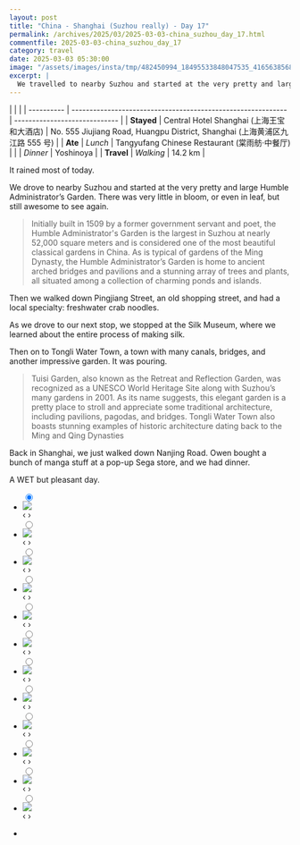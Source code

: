 ```yaml
---
layout: post
title: "China - Shanghai (Suzhou really) - Day 17"
permalink: /archives/2025/03/2025-03-03-china_suzhou_day_17.html
commentfile: 2025-03-03-china_suzhou_day_17
category: travel
date: 2025-03-03 05:30:00
image: "/assets/images/insta/tmp/482450994_18495533848047535_4165638568938464541_n_17999579861592562.jpg"
excerpt: |
  We travelled to nearby Suzhou and started at the very pretty and large Humble Administrator’s Garden.
---
```


|            |                                                              |
| ---------- | ------------------------------------------------------------ | ----------------------------- |
| **Stayed** |  Central Hotel Shanghai (上海王宝和大酒店) | No. 555 Jiujiang Road, Huangpu District, Shanghai (上海黄浦区九江路 555 号) |
| **Ate** | _Lunch_ |    Tangyufang Chinese Restaurant (棠雨舫·中餐厅)      |
|            | _Dinner_ |  Yoshinoya        |
| **Travel** | _Walking_ |   14.2 km       |



It rained most of today. 

We drove to nearby Suzhou and started at the very pretty and large Humble Administrator’s Garden. There was very little in bloom, or even in leaf, but still awesome to see again. 

> Initially built in 1509 by a former government servant and poet, the Humble  Administrator's Garden is the largest in Suzhou at nearly 52,000  square meters and is considered one of the most beautiful classical gardens in China. As is typical of gardens of the Ming Dynasty, the Humble  Administrator’s Garden is home to ancient arched bridges and pavilions and  a stunning array of trees and plants, all situated among a collection of  charming ponds and islands. 

Then we walked down Pingjiang Street, an old shopping street, and had a local specialty: freshwater crab noodles.

As we drove to our next stop, we stopped at the Silk Museum, where we learned about the entire process of making silk. 

Then on to Tongli Water Town, a town with many canals, bridges, and another impressive garden. It was pouring.

> Tuisi Garden,  also known as the Retreat and Reflection Garden, was recognized as a  UNESCO World Heritage Site along with  Suzhou’s many gardens  in 2001. As its name suggests, this elegant garden is a pretty place to  stroll and appreciate some traditional architecture, including pavilions,  pagodas, and bridges. Tongli Water Town also boasts stunning examples of historic architecture  dating back to the Ming and Qing Dynasties

Back in Shanghai, we just walked down Nanjing Road. Owen bought a bunch of manga stuff at a pop-up Sega store, and we had dinner. 

A WET but pleasant day.


<ul class="slides">
    <input type="radio" name="radio-btn" id="img-1" checked="checked" />
    <li class="slide-container">
        <div class="slide">
          <a href="/assets/images/insta/tmp/482972407_18495533914047535_7817926674798657028_n_17871019107221539.jpg"><img src="/assets/images/insta/tmp/482972407_18495533914047535_7817926674798657028_n_17871019107221539.jpg" /></a>
        </div>
    <div class="nav">
      <label for="img-12" class="prev">&#x2039;</label>
      <label for="img-2" class="next">&#x203a;</label>
    </div>
    </li>
        <input type="radio" name="radio-btn" id="img-2"  />
    <li class="slide-container">
        <div class="slide">
          <a href="/assets/images/insta/tmp/482394373_18495533944047535_1254508201302451006_n_18046146800065706.jpg"><img src="/assets/images/insta/tmp/482394373_18495533944047535_1254508201302451006_n_18046146800065706.jpg" /></a>
        </div>
    <div class="nav">
      <label for="img-1" class="prev">&#x2039;</label>
      <label for="img-3" class="next">&#x203a;</label>
    </div>
    </li>
        <input type="radio" name="radio-btn" id="img-3"  />
    <li class="slide-container">
        <div class="slide">
          <a href="/assets/images/insta/tmp/482588490_18495533932047535_7772092352423437228_n_18092877241533372.jpg"><img src="/assets/images/insta/tmp/482588490_18495533932047535_7772092352423437228_n_18092877241533372.jpg" /></a>
        </div>
    <div class="nav">
      <label for="img-2" class="prev">&#x2039;</label>
      <label for="img-4" class="next">&#x203a;</label>
    </div>
    </li>
        <input type="radio" name="radio-btn" id="img-4"  />
    <li class="slide-container">
        <div class="slide">
          <a href="/assets/images/insta/tmp/482956429_18495534202047535_8748218653240679560_n_18052334773959317.jpg"><img src="/assets/images/insta/tmp/482956429_18495534202047535_8748218653240679560_n_18052334773959317.jpg" /></a>
        </div>
    <div class="nav">
      <label for="img-3" class="prev">&#x2039;</label>
      <label for="img-5" class="next">&#x203a;</label>
    </div>
    </li>
        <input type="radio" name="radio-btn" id="img-5"  />
    <li class="slide-container">
        <div class="slide">
          <a href="/assets/images/insta/tmp/482332785_18495534097047535_1009252555997695253_n_17974075790819142.jpg"><img src="/assets/images/insta/tmp/482332785_18495534097047535_1009252555997695253_n_17974075790819142.jpg" /></a>
        </div>
    <div class="nav">
      <label for="img-4" class="prev">&#x2039;</label>
      <label for="img-6" class="next">&#x203a;</label>
    </div>
    </li>
        <input type="radio" name="radio-btn" id="img-6"  />
    <li class="slide-container">
        <div class="slide">
          <a href="/assets/images/insta/tmp/482446059_18495534181047535_3745176592703590548_n_17874793149277952.jpg"><img src="/assets/images/insta/tmp/482446059_18495534181047535_3745176592703590548_n_17874793149277952.jpg" /></a>
        </div>
    <div class="nav">
      <label for="img-5" class="prev">&#x2039;</label>
      <label for="img-7" class="next">&#x203a;</label>
    </div>
    </li>
        <input type="radio" name="radio-btn" id="img-7"  />
    <li class="slide-container">
        <div class="slide">
          <a href="/assets/images/insta/tmp/482618291_18495534238047535_8123321743562146667_n_18088119349577414.jpg"><img src="/assets/images/insta/tmp/482618291_18495534238047535_8123321743562146667_n_18088119349577414.jpg" /></a>
        </div>
    <div class="nav">
      <label for="img-6" class="prev">&#x2039;</label>
      <label for="img-8" class="next">&#x203a;</label>
    </div>
    </li>
        <input type="radio" name="radio-btn" id="img-8"  />
    <li class="slide-container">
        <div class="slide">
          <a href="/assets/images/insta/tmp/482679414_18495534046047535_4076313504145886409_n_17959102676767984.jpg"><img src="/assets/images/insta/tmp/482679414_18495534046047535_4076313504145886409_n_17959102676767984.jpg" /></a>
        </div>
    <div class="nav">
      <label for="img-7" class="prev">&#x2039;</label>
      <label for="img-9" class="next">&#x203a;</label>
    </div>
    </li>
        <input type="radio" name="radio-btn" id="img-9"  />
    <li class="slide-container">
        <div class="slide">
          <a href="/assets/images/insta/tmp/482795236_18495534229047535_5175467607576425663_n_18128520616413891.jpg"><img src="/assets/images/insta/tmp/482795236_18495534229047535_5175467607576425663_n_18128520616413891.jpg" /></a>
        </div>
    <div class="nav">
      <label for="img-8" class="prev">&#x2039;</label>
      <label for="img-10" class="next">&#x203a;</label>
    </div>
    </li>
        <input type="radio" name="radio-btn" id="img-10"  />
    <li class="slide-container">
        <div class="slide">
          <a href="/assets/images/insta/tmp/482574599_18495534262047535_7789903752722505435_n_18066134689730940.jpg"><img src="/assets/images/insta/tmp/482574599_18495534262047535_7789903752722505435_n_18066134689730940.jpg" /></a>
        </div>
    <div class="nav">
      <label for="img-9" class="prev">&#x2039;</label>
      <label for="img-11" class="next">&#x203a;</label>
    </div>
    </li>
        <input type="radio" name="radio-btn" id="img-11"  />
    <li class="slide-container">
        <div class="slide">
          <a href="/assets/images/insta/tmp/482701098_18495534169047535_659505044452184654_n_18058149962010520.jpg"><img src="/assets/images/insta/tmp/482701098_18495534169047535_659505044452184654_n_18058149962010520.jpg" /></a>
        </div>
    <div class="nav">
      <label for="img-10" class="prev">&#x2039;</label>
      <label for="img-12" class="next">&#x203a;</label>
    </div>
    </li>
    
 <input type="radio" name="radio-btn" id="img-12" />
 <li class="slide-container">
 <div class="slide">
 <a href="/assets/images/insta/tmp/482450994_18495533848047535_4165638568938464541_n_17999579861592562.jpg"><img src="/assets/images/insta/tmp/482450994_18495533848047535_4165638568938464541_n_17999579861592562.jpg" /></a>
 </div>
 <div class="nav">
 <label for="img-11" class="prev">&#x2039;</label>
 <label for="img-1" class="next">&#x203a;</label>
 </div>
 </li>
      
<li class="nav-dots">
      <label for="img-1" class="nav-dot" id="img-dot-1"></label>
      <label for="img-2" class="nav-dot" id="img-dot-2"></label>
      <label for="img-3" class="nav-dot" id="img-dot-3"></label>
      <label for="img-4" class="nav-dot" id="img-dot-4"></label>
      <label for="img-5" class="nav-dot" id="img-dot-5"></label>
      <label for="img-6" class="nav-dot" id="img-dot-6"></label>
      <label for="img-7" class="nav-dot" id="img-dot-7"></label>
      <label for="img-8" class="nav-dot" id="img-dot-8"></label>
      <label for="img-9" class="nav-dot" id="img-dot-9"></label>
      <label for="img-10" class="nav-dot" id="img-dot-10"></label>
      <label for="img-11" class="nav-dot" id="img-dot-11"></label>

 <label for="img-12" class="nav-dot" id="img-dot-12"></label>

</li>
</ul>        
             

    